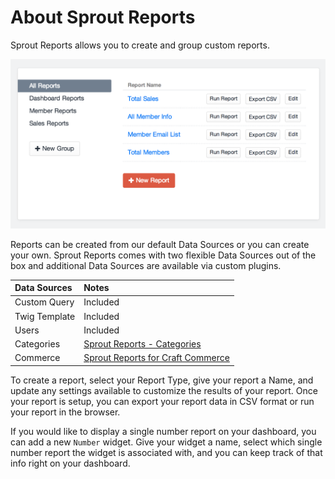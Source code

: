 # About Sprout Reports

Sprout Reports allows you to create and group custom reports.

![Reports Overview Page](./../images/reports/reports-overview.png)

Reports can be created from our default Data Sources or you can create your own. Sprout Reports comes with two flexible Data Sources out of the box and additional Data Sources are available via custom plugins.

| Data Sources     | Notes     |
|:---------------- |:----------- |
| Custom Query     | Included    |
| Twig Template    | Included    |
| Users            | Included    |
| Categories       | [Sprout Reports - Categories](https://github.com/barrelstrength/craft-sprout-reports-categories) |
| Commerce         | [Sprout Reports for Craft Commerce](https://github.com/barrelstrength/craft-sprout-reports-commerce) |

To create a report, select your Report Type, give your report a Name, and update any settings available to customize the results of your report.  Once your report is setup, you can export your report data in CSV format or run your report in the browser.

If you would like to display a single number report on your dashboard, you can add a new `Number` widget.  Give your widget a name, select which single number report the widget is associated with, and you can keep track of that info right on your dashboard.